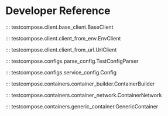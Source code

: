 # Developer Reference

::: testcompose.client.base_client.BaseClient

::: testcompose.client.client_from_env.EnvClient

::: testcompose.client.client_from_url.UrlClient

::: testcompose.configs.parse_config.TestConfigParser

::: testcompose.configs.service_config.Config

::: testcompose.containers.container_builder.ContainerBuilder

::: testcompose.containers.container_network.ContainerNetwork

::: testcompose.containers.generic_container.GenericContainer
